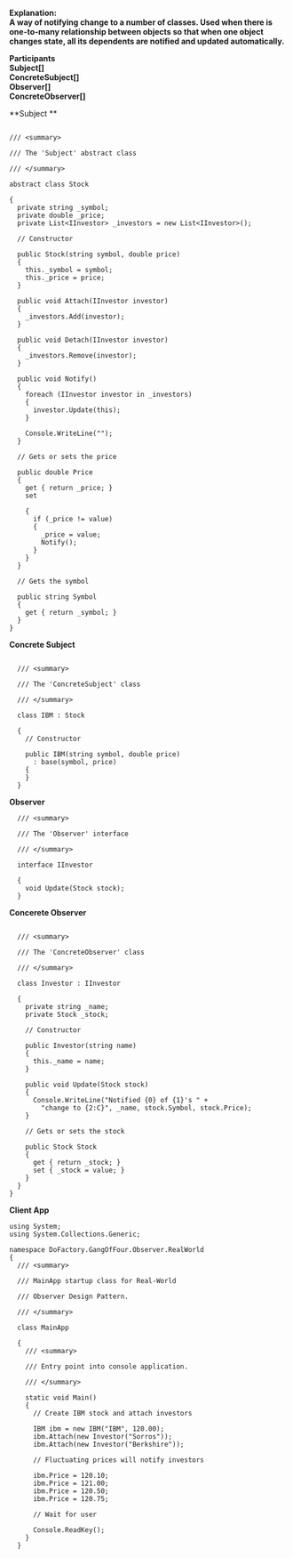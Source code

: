**Explanation:** <br/>
**A way of notifying change to a number of classes. Used when there is one-to-many relationship between objects so that when one object changes state, all its dependents are notified and updated automatically.**

**Participants** <br/>
**Subject[]** <br/>
**ConcreteSubject[]** <br/>
**Observer[]** <br/>
**ConcreteObserver[]** <br/>
  
  **Subject **
  
  ```
 
  /// <summary>

  /// The 'Subject' abstract class

  /// </summary>

  abstract class Stock

  {
    private string _symbol;
    private double _price;
    private List<IInvestor> _investors = new List<IInvestor>();
 
    // Constructor

    public Stock(string symbol, double price)
    {
      this._symbol = symbol;
      this._price = price;
    }
 
    public void Attach(IInvestor investor)
    {
      _investors.Add(investor);
    }
 
    public void Detach(IInvestor investor)
    {
      _investors.Remove(investor);
    }
 
    public void Notify()
    {
      foreach (IInvestor investor in _investors)
      {
        investor.Update(this);
      }
 
      Console.WriteLine("");
    }
 
    // Gets or sets the price

    public double Price
    {
      get { return _price; }
      set

      {
        if (_price != value)
        {
          _price = value;
          Notify();
        }
      }
    }
 
    // Gets the symbol

    public string Symbol
    {
      get { return _symbol; }
    }
  }
  
```
  
**Concrete Subject**

```
 
  /// <summary>

  /// The 'ConcreteSubject' class

  /// </summary>

  class IBM : Stock

  {
    // Constructor

    public IBM(string symbol, double price)
      : base(symbol, price)
    {
    }
  }
```
  
**Observer**
 
```
  /// <summary>

  /// The 'Observer' interface

  /// </summary>

  interface IInvestor

  {
    void Update(Stock stock);
  }
```
  
**Concerete Observer**

```
 
  /// <summary>

  /// The 'ConcreteObserver' class

  /// </summary>

  class Investor : IInvestor

  {
    private string _name;
    private Stock _stock;
 
    // Constructor

    public Investor(string name)
    {
      this._name = name;
    }
 
    public void Update(Stock stock)
    {
      Console.WriteLine("Notified {0} of {1}'s " +
        "change to {2:C}", _name, stock.Symbol, stock.Price);
    }
 
    // Gets or sets the stock

    public Stock Stock
    {
      get { return _stock; }
      set { _stock = value; }
    }
  }
}
```
**Client App**

```
using System;
using System.Collections.Generic;
 
namespace DoFactory.GangOfFour.Observer.RealWorld
{
  /// <summary>

  /// MainApp startup class for Real-World 

  /// Observer Design Pattern.

  /// </summary>

  class MainApp

  {
    /// <summary>

    /// Entry point into console application.

    /// </summary>

    static void Main()
    {
      // Create IBM stock and attach investors

      IBM ibm = new IBM("IBM", 120.00);
      ibm.Attach(new Investor("Sorros"));
      ibm.Attach(new Investor("Berkshire"));
 
      // Fluctuating prices will notify investors

      ibm.Price = 120.10;
      ibm.Price = 121.00;
      ibm.Price = 120.50;
      ibm.Price = 120.75;
 
      // Wait for user

      Console.ReadKey();
    }
  }
  
  ```



